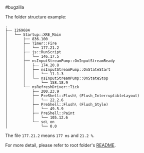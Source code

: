 #bugzilla

The folder structure example:

```
.
├── 1269684
│   └── Startup::XRE_Main
│       ├── 836.100
│       ├── Timer::Fire
│       │   └── 177.21.2
│       ├── js::RunScript
│       │   └── 146.17.5
│       ├── nsInputStreamPump::OnInputStreamReady
│       │   ├── 174.20.8
│       │   ├── nsInputStreamPump::OnStateStart
│       │   │   └── 11.1.3
│       │   └── nsInputStreamPump::OnStateStop
│       │       └── 158.18.9
│       └── nsRefreshDriver::Tick
│           ├── 200.23.9
│           ├── PreShell::Flush\ (Flush_InterruptibleLayout)
│           │   └── 22.2.6
│           ├── PreShell::Flush\ (Flush_Style)
│           │   └── 49.5.9
│           ├── PreShell::Paint
│           │   └── 105.12.6
│           └── so\ on
│               └── 0.0
```

The file `177.21.2` means `177 ms` and `21.2 %`.

For more detail, please refer to root folder's [README][ROOT_README].

[ROOT_README]: ../README.md
